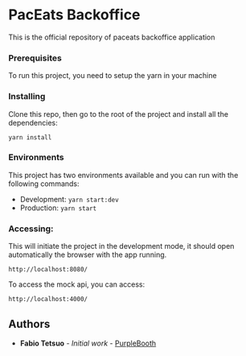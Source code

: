 # PacEats Backoffice

This is the official repository of paceats backoffice application

### Prerequisites

To run this project, you need to setup the yarn in your machine

### Installing

Clone this repo, then go to the root of the project and install all the dependencies:
```
yarn install
```

### Environments

This project has two environments available and you can run with the following commands:
- Development: `yarn start:dev`
- Production: `yarn start`

### Accessing:

This will initiate the project in the development mode, it should open automatically the browser
with the app running.
```
http://localhost:8080/
```
To access the mock api, you can access:
```
http://localhost:4000/
```

## Authors

* **Fabio Tetsuo** - *Initial work* - [PurpleBooth](https://github.com/fabioctetsuo)
